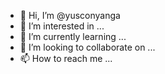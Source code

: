 - 👋 Hi, I’m @yusconyanga
- 👀 I’m interested in ...
- 🌱 I’m currently learning ...
- 💞️ I’m looking to collaborate on ...
- 📫 How to reach me ...

<!---
yusconyanga/yusconyanga is a ✨ special ✨ repository because its `README.md` (this file) appears on your GitHub profile.
You can click the Preview link to take a look at your changes.
--->
